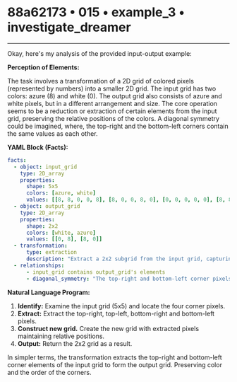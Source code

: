 # 88a62173 • 015 • example_3 • investigate_dreamer

---
Okay, here's my analysis of the provided input-output example:

**Perception of Elements:**

The task involves a transformation of a 2D grid of colored pixels (represented by numbers) into a smaller 2D grid. The input grid has two colors: azure (8) and white (0). The output grid also consists of azure and white pixels, but in a different arrangement and size. The core operation seems to be a reduction or extraction of certain elements from the input grid, preserving the relative positions of the colors. A diagonal symmetry could be imagined, where, the top-right and the bottom-left corners contain the same values as each other.

**YAML Block (Facts):**



```yaml
facts:
  - object: input_grid
    type: 2D_array
    properties:
      shape: 5x5
      colors: [azure, white]
      values: [[8, 8, 0, 0, 8], [8, 0, 0, 8, 0], [0, 0, 0, 0, 0], [8, 8, 0, 8, 8], [8, 0, 0, 8, 0]]
  - object: output_grid
    type: 2D_array
    properties:
      shape: 2x2
      colors: [white, azure]
      values: [[0, 8], [8, 0]]
  - transformation:
      type: extraction
      description: "Extract a 2x2 subgrid from the input grid, capturing a representative pattern."
  - relationships:
      - input_grid contains output_grid's elements
      - diagonal_symmetry: "The top-right and bottom-left corner pixels maintain position and color"

```



**Natural Language Program:**

1.  **Identify:** Examine the input grid (5x5) and locate the four corner pixels.
2.  **Extract:** Extract the top-right, top-left, bottom-right and bottom-left pixels.
3. **Construct new grid.** Create the new grid with extracted pixels maintaining relative positions.
4.  **Output:** Return the 2x2 grid as a result.

In simpler terms, the transformation extracts the top-right and bottom-left corner elements of the input grid to form the output grid. Preserving color and the order of the corners.

